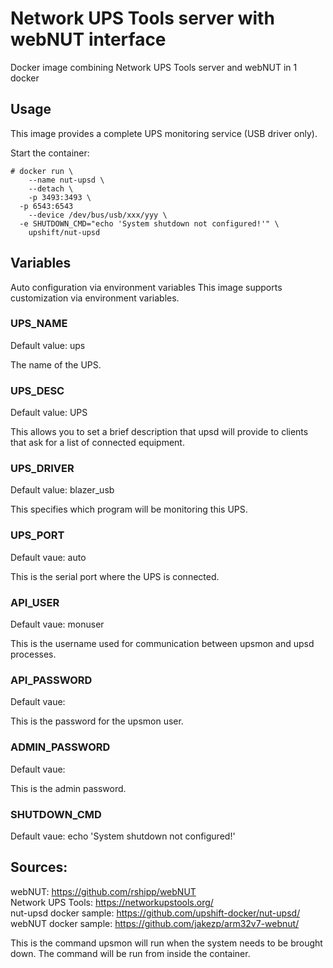 # Network UPS Tools server with webNUT interface
Docker image combining Network UPS Tools server and webNUT in 1 docker

## Usage
This image provides a complete UPS monitoring service (USB driver only).

Start the container:
```
# docker run \
	--name nut-upsd \
	--detach \
	-p 3493:3493 \
  -p 6543:6543
	--device /dev/bus/usb/xxx/yyy \ 
  -e SHUTDOWN_CMD="echo 'System shutdown not configured!'" \
	upshift/nut-upsd
```

## Variables
Auto configuration via environment variables
This image supports customization via environment variables.

### UPS_NAME
Default value: ups

The name of the UPS.

### UPS_DESC
Default value: UPS

This allows you to set a brief description that upsd will provide to clients that ask for a list of connected equipment.

### UPS_DRIVER
Default value: blazer_usb

This specifies which program will be monitoring this UPS.

### UPS_PORT
Default vaue: auto

This is the serial port where the UPS is connected.

### API_USER
Default vaue: monuser

This is the username used for communication between upsmon and upsd processes.

### API_PASSWORD
Default vaue: <auto-generated>

This is the password for the upsmon user.

### ADMIN_PASSWORD
Default vaue: <auto-generated>

This is the admin password.

### SHUTDOWN_CMD
Default vaue: echo 'System shutdown not configured!'


## Sources:
webNUT: https://github.com/rshipp/webNUT<br/>
Network UPS Tools: https://networkupstools.org/<br/>
nut-upsd docker sample: https://github.com/upshift-docker/nut-upsd/<br/>
webNUT docker sample: https://github.com/jakezp/arm32v7-webnut/<br/>



This is the command upsmon will run when the system needs to be brought down. The command will be run from inside the container.
